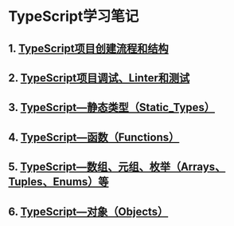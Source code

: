 # TypeScript学习笔记

## 1. [TypeScript项目创建流程和结构](01.TypeScript项目创建流程和结构/00.目录.md)
## 2. [TypeScript项目调试、Linter和测试](02.TypeScript项目调试、Linter和测试/00.目录.md)
## 3. [TypeScript—静态类型（Static_Types）](03.TypeScript—静态类型（Static_Types）/00.目录.md)
## 4. [TypeScript—函数（Functions）](04.TypeScript—函数（Functions）/00.目录.md)
## 5. [TypeScript—数组、元组、枚举（Arrays、Tuples、Enums）等](05.TypeScript—数组、元组、枚举（Arrays、Tuples、Enums）等/00.目录.md)
## 6. [TypeScript—对象（Objects）](06.TypeScript—对象（Objects）/00.目录.md)
